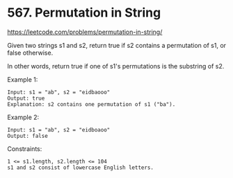 # 567. Permutation in String
https://leetcode.com/problems/permutation-in-string/

Given two strings s1 and s2, return true if s2 contains a permutation of s1, or false otherwise.

In other words, return true if one of s1's permutations is the substring of s2.



Example 1:
```
Input: s1 = "ab", s2 = "eidbaooo"
Output: true
Explanation: s2 contains one permutation of s1 ("ba").
```
Example 2:
```
Input: s1 = "ab", s2 = "eidboaoo"
Output: false
```

Constraints:
```
1 <= s1.length, s2.length <= 104
s1 and s2 consist of lowercase English letters.
```